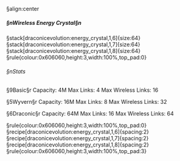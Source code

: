 §align:center
##### §nWireless Energy Crystal§n
§stack[draconicevolution:energy_crystal,1,6]{size:64} §stack[draconicevolution:energy_crystal,1,7]{size:64} §stack[draconicevolution:energy_crystal,1,8]{size:64}
§rule{colour:0x606060,height:3,width:100%,top_pad:0}
###### §nStats

§9Basic§r
Capacity: 4M
Max Links: 4
Max Wireless Links: 16

§5Wyvern§r
Capacity: 16M
Max Links: 8
Max Wireless Links: 32

§6Draconic§r
Capacity: 64M
Max Links: 16
Max Wireless Links: 64

§rule{colour:0x606060,height:3,width:100%,top_pad:0}
§recipe[draconicevolution:energy_crystal,1,6]{spacing:2}§recipe[draconicevolution:energy_crystal,1,7]{spacing:2}§recipe[draconicevolution:energy_crystal,1,8]{spacing:2}
§rule{colour:0x606060,height:3,width:100%,top_pad:3}